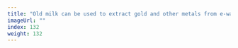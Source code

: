 ```yaml
---
title: "Old milk can be used to extract gold and other metals from e-waste"
imageUrl: ""
index: 132
weight: 132
---
```

